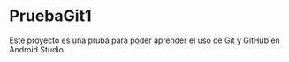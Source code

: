 # PruebaGit1
Este proyecto es una pruba para poder aprender el uso de Git y GitHub en Android Studio.
